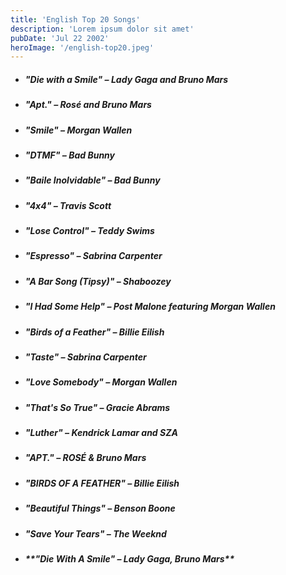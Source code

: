 ```yaml
---
title: 'English Top 20 Songs'
description: 'Lorem ipsum dolor sit amet'
pubDate: 'Jul 22 2002'
heroImage: '/english-top20.jpeg'
---
```


- <h5>"Die with a Smile" – Lady Gaga and Bruno Mars</h5>
- <h5>"Apt." – Rosé and Bruno Mars<h5>
- <h5>"Smile" – Morgan Wallen<h5>
- <h5>"DTMF" – Bad Bunny<h5>
- <h5>"Baile Inolvidable" – Bad Bunny<h5>
- <h5>"4x4" – Travis Scott<h5>
- <h5>"Lose Control" – Teddy Swims<h5>
- <h5>"Espresso" – Sabrina Carpenter<h5>
- <h5>"A Bar Song (Tipsy)" – Shaboozey<h5>
- <h5>"I Had Some Help" – Post Malone featuring Morgan Wallen<h5>
- <h5>"Birds of a Feather" – Billie Eilish<h5>
- <h5>"Taste" – Sabrina Carpenter<h5>
- <h5>"Love Somebody" – Morgan Wallen<h5>
- <h5>"That's So True" – Gracie Abrams<h5>
- <h5>"Luther" – Kendrick Lamar and SZA<h5>
- <h5>"APT." – ROSÉ & Bruno Mars<h5>
- <h5>"BIRDS OF A FEATHER" – Billie Eilish<h5>
- <h5>"Beautiful Things" – Benson Boone<h5>
- <h5>"Save Your Tears" – The Weeknd<h5>
- <h5>**"Die With A Smile" – Lady Gaga, Bruno Mars**<h5>

